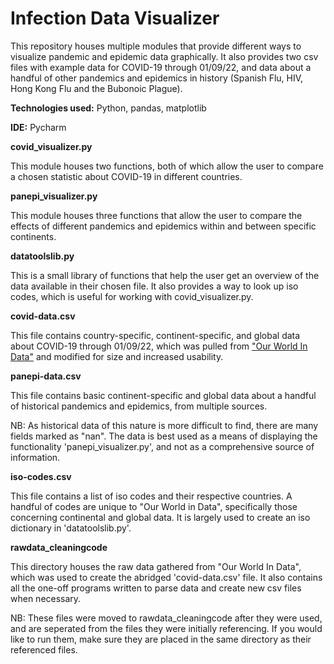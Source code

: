 # Infection Data Visualizer

This repository houses multiple modules that provide different ways to visualize pandemic
and epidemic data graphically. It also provides two csv files with example data for COVID-19 through 01/09/22, and data 
about a handful of other pandemics and epidemics in history (Spanish Flu, HIV, Hong Kong Flu and the Bubonoic Plague).

**Technologies used:** Python, pandas, matplotlib

**IDE:** Pycharm

**covid_visualizer.py**

This module houses two functions, both of which allow the user to compare a chosen statistic about COVID-19 in different
countries.

**panepi_visualizer.py**

This module houses three functions that allow the user to compare the effects of different pandemics and epidemics
within and between specific continents. 

**datatoolslib.py**

This is a small library of functions that help the user get an overview of the data available in their chosen file. It 
also provides a way to look up iso codes, which is useful for working with covid_visualizer.py.

**covid-data.csv**

This file contains country-specific, continent-specific, and global data about COVID-19 through 01/09/22, which was
pulled from ["Our World In Data"](https://ourworldindata.org/coronavirus) and modified for size and increased usability. 

**panepi-data.csv**

This file contains basic continent-specific and global data about a handful of historical pandemics and epidemics, from
multiple sources. 

NB: As historical data of this nature is more difficult to find, there are many fields marked as "nan". The data is
best used as a means of displaying the functionality 'panepi_visualizer.py', and not as a comprehensive source of
information.

**iso-codes.csv**

This file contains a list of iso codes and their respective countries. A handful of codes are unique to "Our World in Data",
specifically those concerning continental and global data. It is largely used to create an iso dictionary in 'datatoolslib.py'.

**rawdata_cleaningcode**

This directory houses the raw data gathered from "Our World In Data", which was used to create the abridged
'covid-data.csv' file. It also contains all the one-off programs written to parse data and create new csv files when
necessary. 

NB: These files were moved to rawdata_cleaningcode after they were used, and are seperated from the files they were
initially referencing. If you would like to run them, make sure they are placed in the same directory
as their referenced files.
